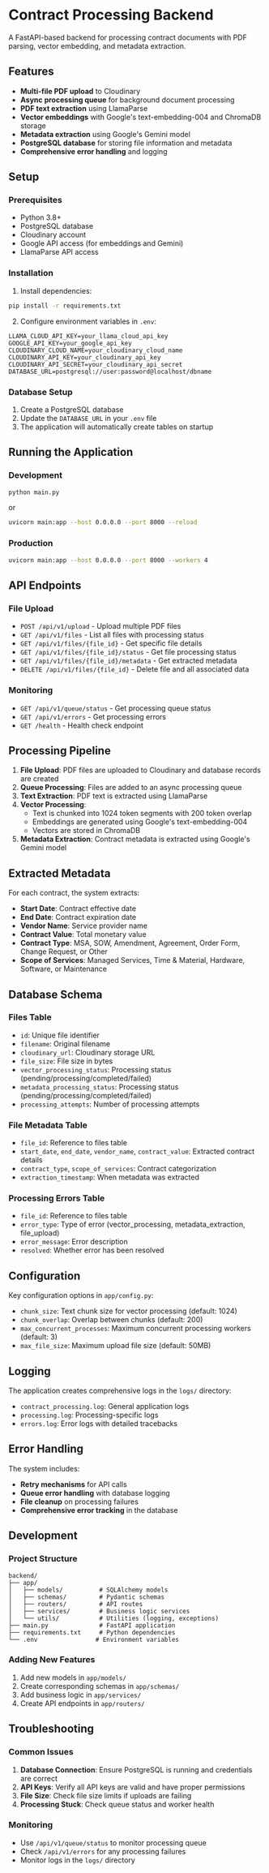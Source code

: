 # Contract Processing Backend

A FastAPI-based backend for processing contract documents with PDF parsing, vector embedding, and metadata extraction.

## Features

- **Multi-file PDF upload** to Cloudinary
- **Async processing queue** for background document processing
- **PDF text extraction** using LlamaParse
- **Vector embeddings** with Google's text-embedding-004 and ChromaDB storage
- **Metadata extraction** using Google's Gemini model
- **PostgreSQL database** for storing file information and metadata
- **Comprehensive error handling** and logging

## Setup

### Prerequisites

- Python 3.8+
- PostgreSQL database
- Cloudinary account
- Google API access (for embeddings and Gemini)
- LlamaParse API access

### Installation

1. Install dependencies:
```bash
pip install -r requirements.txt
```

2. Configure environment variables in `.env`:
```env
LLAMA_CLOUD_API_KEY=your_llama_cloud_api_key
GOOGLE_API_KEY=your_google_api_key
CLOUDINARY_CLOUD_NAME=your_cloudinary_cloud_name
CLOUDINARY_API_KEY=your_cloudinary_api_key
CLOUDINARY_API_SECRET=your_cloudinary_api_secret
DATABASE_URL=postgresql://user:password@localhost/dbname
```

### Database Setup

1. Create a PostgreSQL database
2. Update the `DATABASE_URL` in your `.env` file
3. The application will automatically create tables on startup

## Running the Application

### Development
```bash
python main.py
```
or
```bash
uvicorn main:app --host 0.0.0.0 --port 8000 --reload
```

### Production
```bash
uvicorn main:app --host 0.0.0.0 --port 8000 --workers 4
```

## API Endpoints

### File Upload
- `POST /api/v1/upload` - Upload multiple PDF files
- `GET /api/v1/files` - List all files with processing status
- `GET /api/v1/files/{file_id}` - Get specific file details
- `GET /api/v1/files/{file_id}/status` - Get file processing status
- `GET /api/v1/files/{file_id}/metadata` - Get extracted metadata
- `DELETE /api/v1/files/{file_id}` - Delete file and all associated data

### Monitoring
- `GET /api/v1/queue/status` - Get processing queue status
- `GET /api/v1/errors` - Get processing errors
- `GET /health` - Health check endpoint

## Processing Pipeline

1. **File Upload**: PDF files are uploaded to Cloudinary and database records are created
2. **Queue Processing**: Files are added to an async processing queue
3. **Text Extraction**: PDF text is extracted using LlamaParse
4. **Vector Processing**: 
   - Text is chunked into 1024 token segments with 200 token overlap
   - Embeddings are generated using Google's text-embedding-004
   - Vectors are stored in ChromaDB
5. **Metadata Extraction**: Contract metadata is extracted using Google's Gemini model

## Extracted Metadata

For each contract, the system extracts:
- **Start Date**: Contract effective date
- **End Date**: Contract expiration date  
- **Vendor Name**: Service provider name
- **Contract Value**: Total monetary value
- **Contract Type**: MSA, SOW, Amendment, Agreement, Order Form, Change Request, or Other
- **Scope of Services**: Managed Services, Time & Material, Hardware, Software, or Maintenance

## Database Schema

### Files Table
- `id`: Unique file identifier
- `filename`: Original filename
- `cloudinary_url`: Cloudinary storage URL
- `file_size`: File size in bytes
- `vector_processing_status`: Processing status (pending/processing/completed/failed)
- `metadata_processing_status`: Processing status (pending/processing/completed/failed)
- `processing_attempts`: Number of processing attempts

### File Metadata Table
- `file_id`: Reference to files table
- `start_date`, `end_date`, `vendor_name`, `contract_value`: Extracted contract details
- `contract_type`, `scope_of_services`: Contract categorization
- `extraction_timestamp`: When metadata was extracted

### Processing Errors Table
- `file_id`: Reference to files table
- `error_type`: Type of error (vector_processing, metadata_extraction, file_upload)
- `error_message`: Error description
- `resolved`: Whether error has been resolved

## Configuration

Key configuration options in `app/config.py`:
- `chunk_size`: Text chunk size for vector processing (default: 1024)
- `chunk_overlap`: Overlap between chunks (default: 200)
- `max_concurrent_processes`: Maximum concurrent processing workers (default: 3)
- `max_file_size`: Maximum upload file size (default: 50MB)

## Logging

The application creates comprehensive logs in the `logs/` directory:
- `contract_processing.log`: General application logs
- `processing.log`: Processing-specific logs
- `errors.log`: Error logs with detailed tracebacks

## Error Handling

The system includes:
- **Retry mechanisms** for API calls
- **Queue error handling** with database logging
- **File cleanup** on processing failures
- **Comprehensive error tracking** in the database

## Development

### Project Structure
```
backend/
├── app/
│   ├── models/          # SQLAlchemy models
│   ├── schemas/         # Pydantic schemas
│   ├── routers/         # API routes
│   ├── services/        # Business logic services
│   └── utils/           # Utilities (logging, exceptions)
├── main.py              # FastAPI application
├── requirements.txt     # Python dependencies
└── .env                # Environment variables
```

### Adding New Features
1. Add new models in `app/models/`
2. Create corresponding schemas in `app/schemas/`
3. Add business logic in `app/services/`
4. Create API endpoints in `app/routers/`

## Troubleshooting

### Common Issues
1. **Database Connection**: Ensure PostgreSQL is running and credentials are correct
2. **API Keys**: Verify all API keys are valid and have proper permissions
3. **File Size**: Check file size limits if uploads are failing
4. **Processing Stuck**: Check queue status and worker health

### Monitoring
- Use `/api/v1/queue/status` to monitor processing queue
- Check `/api/v1/errors` for any processing failures
- Monitor logs in the `logs/` directory
